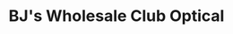 ---
title: "BJ's Wholesale Club Optical"
url: /howell/bjs-wholesale-club-optical/
shop: optician
---